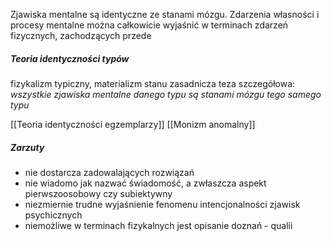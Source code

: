 Zjawiska mentalne są identyczne ze stanami mózgu. Zdarzenia własności i procesy mentalne można całkowicie wyjaśnić w terminach zdarzeń fizycznych, zachodzących przede 


##### Teoria identyczności typów 
fizykalizm typiczny, materializm stanu
zasadnicza teza szczegółowa: *wszystkie zjawiska mentalne danego typu są stanami mózgu tego samego typu*

[[Teoria identyczności egzemplarzy]]
[[Monizm anomalny]]

##### Zarzuty
- nie dostarcza zadowalających rozwiązań
- nie wiadomo jak nazwać świadomość, a zwłaszcza aspekt pierwszoosobowy czy subiektywny
- niezmiernie trudne wyjaśnienie fenomenu intencjonalności zjawisk psychicznych
- niemożliwe w terminach fizykalnych jest opisanie doznań - qualii
